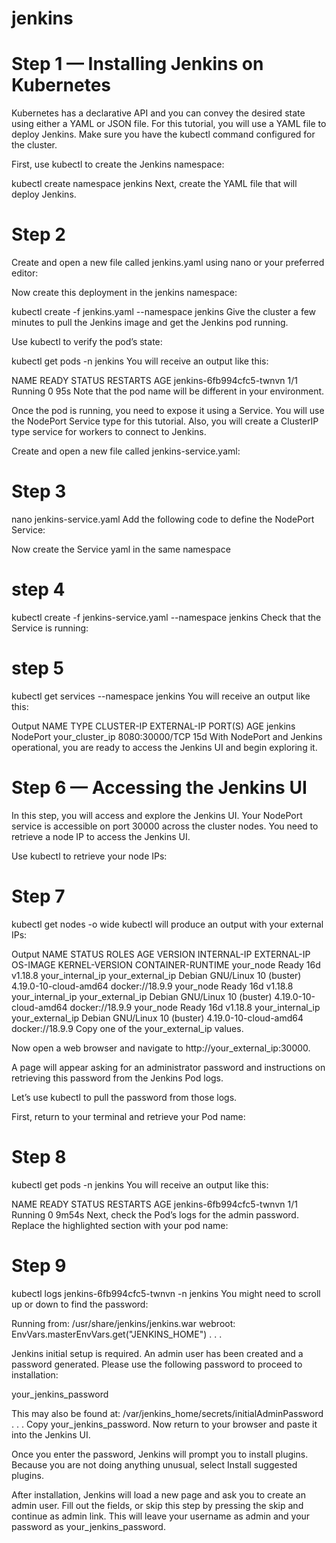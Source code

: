 # jenkins


# Step 1 — Installing Jenkins on Kubernetes
Kubernetes has a declarative API and you can convey the desired state using either a YAML or JSON file. For this tutorial, you will use a YAML file to deploy Jenkins. Make sure you have the kubectl command configured for the cluster.

First, use kubectl to create the Jenkins namespace:

kubectl create namespace jenkins
Next, create the YAML file that will deploy Jenkins.

# Step 2
Create and open a new file called jenkins.yaml using nano or your preferred editor:

Now create this deployment in the jenkins namespace:

kubectl create -f jenkins.yaml --namespace jenkins
Give the cluster a few minutes to pull the Jenkins image and get the Jenkins pod running.

Use kubectl to verify the pod’s state:

kubectl get pods -n jenkins
You will receive an output like this:

NAME                       READY   STATUS    RESTARTS   AGE
jenkins-6fb994cfc5-twnvn   1/1     Running   0          95s
Note that the pod name will be different in your environment.

Once the pod is running, you need to expose it using a Service. You will use the NodePort Service type for this tutorial. Also, you will create a ClusterIP type service for workers to connect to Jenkins.

Create and open a new file called jenkins-service.yaml:
# Step 3
nano jenkins-service.yaml
Add the following code to define the NodePort Service:


Now create the Service yaml in the same namespace 

# step 4 
kubectl create -f jenkins-service.yaml --namespace jenkins
Check that the Service is running:

# step 5

kubectl get services --namespace jenkins
You will receive an output like this:

Output
NAME      TYPE       CLUSTER-IP      EXTERNAL-IP   PORT(S)          AGE
jenkins   NodePort   your_cluster_ip   <none>        8080:30000/TCP   15d
With NodePort and Jenkins operational, you are ready to access the Jenkins UI and begin exploring it.

# Step 6 — Accessing the Jenkins UI
In this step, you will access and explore the Jenkins UI. Your NodePort service is accessible on port 30000 across the cluster nodes. You need to retrieve a node IP to access the Jenkins UI.

Use kubectl to retrieve your node IPs:

# Step 7 
kubectl get nodes -o wide
kubectl will produce an output with your external IPs:

Output
NAME        STATUS   ROLES    AGE   VERSION    INTERNAL-IP        EXTERNAL-IP        OS-IMAGE                       KERNEL-VERSION          CONTAINER-RUNTIME
your_node   Ready    <none>   16d   v1.18.8   your_internal_ip   your_external_ip   Debian GNU/Linux 10 (buster)   4.19.0-10-cloud-amd64   docker://18.9.9
your_node   Ready    <none>   16d   v1.18.8   your_internal_ip   your_external_ip   Debian GNU/Linux 10 (buster)   4.19.0-10-cloud-amd64   docker://18.9.9
your_node   Ready    <none>   16d   v1.18.8   your_internal_ip   your_external_ip   Debian GNU/Linux 10 (buster)   4.19.0-10-cloud-amd64   docker://18.9.9
Copy one of the your_external_ip values.

Now open a web browser and navigate to http://your_external_ip:30000.

A page will appear asking for an administrator password and instructions on retrieving this password from the Jenkins Pod logs.

Let’s use kubectl to pull the password from those logs.

First, return to your terminal and retrieve your Pod name:

# Step 8
kubectl get pods -n jenkins
You will receive an output like this:

NAME                       READY   STATUS    RESTARTS   AGE
jenkins-6fb994cfc5-twnvn   1/1     Running   0          9m54s
Next, check the Pod’s logs for the admin password. Replace the highlighted section with your pod name:

# Step 9
  
kubectl logs jenkins-6fb994cfc5-twnvn -n jenkins
You might need to scroll up or down to find the password:

Running from: /usr/share/jenkins/jenkins.war
webroot: EnvVars.masterEnvVars.get("JENKINS_HOME")
. . .

Jenkins initial setup is required. An admin user has been created and a password generated.
Please use the following password to proceed to installation:

your_jenkins_password

This may also be found at: /var/jenkins_home/secrets/initialAdminPassword
. . .
Copy your_jenkins_password. Now return to your browser and paste it into the Jenkins UI.

Once you enter the password, Jenkins will prompt you to install plugins. Because you are not doing anything unusual, select Install suggested plugins.

After installation, Jenkins will load a new page and ask you to create an admin user. Fill out the fields, or skip this step by pressing the skip and continue as admin link. This will leave your username as admin and your password as your_jenkins_password.


